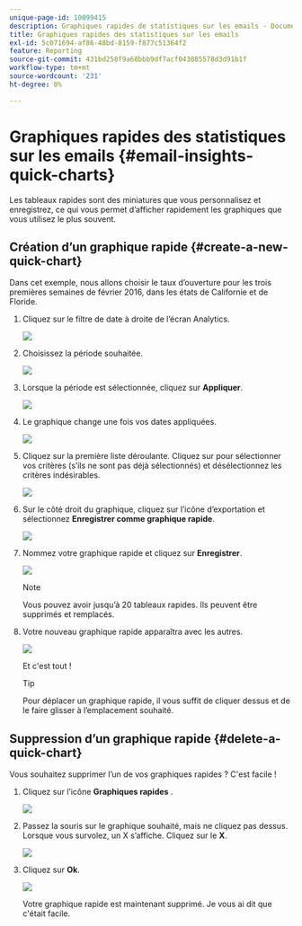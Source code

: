 ```yaml
---
unique-page-id: 10099415
description: Graphiques rapides de statistiques sur les emails - Documents Marketo - Documentation du produit
title: Graphiques rapides des statistiques sur les emails
exl-id: 5c071694-af86-48bd-8159-f877c51364f2
feature: Reporting
source-git-commit: 431bd258f9a68bbb9df7acf043085578d3d91b1f
workflow-type: tm+mt
source-wordcount: '231'
ht-degree: 0%

---
```


# Graphiques rapides des statistiques sur les emails {#email-insights-quick-charts}

Les tableaux rapides sont des miniatures que vous personnalisez et enregistrez, ce qui vous permet d’afficher rapidement les graphiques que vous utilisez le plus souvent.

## Création d’un graphique rapide {#create-a-new-quick-chart}

Dans cet exemple, nous allons choisir le taux d’ouverture pour les trois premières semaines de février 2016, dans les états de Californie et de Floride.

1. Cliquez sur le filtre de date à droite de l’écran Analytics.

   ![](assets/one-1.png)

1. Choisissez la période souhaitée.

   ![](assets/two-2.png)

1. Lorsque la période est sélectionnée, cliquez sur **Appliquer**.

   ![](assets/three-2.png)

1. Le graphique change une fois vos dates appliquées.

   ![](assets/four.png)

1. Cliquez sur la première liste déroulante. Cliquez sur pour sélectionner vos critères (s’ils ne sont pas déjà sélectionnés) et désélectionnez les critères indésirables.

   ![](assets/5.png)

1. Sur le côté droit du graphique, cliquez sur l’icône d’exportation et sélectionnez **Enregistrer comme graphique rapide**.

   ![](assets/six.png)

1. Nommez votre graphique rapide et cliquez sur **Enregistrer**.

   ![](assets/seven.png)

   >[!NOTE]
   >
   >Vous pouvez avoir jusqu’à 20 tableaux rapides. Ils peuvent être supprimés et remplacés.

1. Votre nouveau graphique rapide apparaîtra avec les autres.

   ![](assets/8.png)

   Et c&#39;est tout !

   >[!TIP]
   >
   >Pour déplacer un graphique rapide, il vous suffit de cliquer dessus et de le faire glisser à l’emplacement souhaité.

## Suppression d’un graphique rapide {#delete-a-quick-chart}

Vous souhaitez supprimer l’un de vos graphiques rapides ? C&#39;est facile !

1. Cliquez sur l’icône **Graphiques rapides** .

   ![](assets/nine.png)

1. Passez la souris sur le graphique souhaité, mais ne cliquez pas dessus. Lorsque vous survolez, un X s’affiche. Cliquez sur le **X**.

   ![](assets/ten.png)

1. Cliquez sur **Ok**.

   ![](assets/eleven.png)

   Votre graphique rapide est maintenant supprimé. Je vous ai dit que c&#39;était facile.
